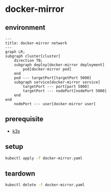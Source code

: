 # docker-mirror

## environment

```mermaid
---
title: docker-mirror network
---
graph LR;
subgraph cluster[cluster]
    direction TB;
    subgraph deploy[docker-mirror deployment]
        pod[docker-mirror pod]
    end
    pod --- targetPort[targetPort 5000]
    subgraph service[docker-mirror service]
        targetPort --- port[port 5000]
        targetPort --- nodePort[nodePort 5000]
    end
end
    nodePort --- user[docker-mirror user]
```

## prerequisite

- [k3s](../k3s)

## setup

```sh
kubectl apply -f docker-mirror.yaml
```

## teardown

```sh
kubectl delete -f docker-mirror.yaml
```
